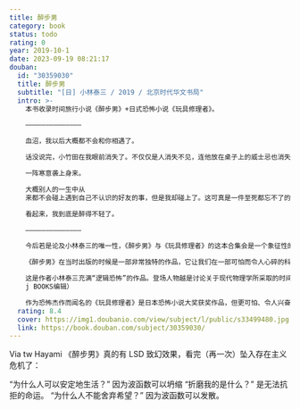 ```yaml
---
title: 醉步男
category: book
status: todo
rating: 0
year: 2019-10-1
date: 2023-09-19 08:21:17
douban:
  id: "30359030"
  title: 醉步男
  subtitle: "[日] 小林泰三 / 2019 / 北京时代华文书局"
  intro: >-
    本书收录时间旅行小说《醉步男》+日式恐怖小说《玩具修理者》。

    ——————————————

    血沼，我以后大概都不会和你相遇了。

    话没说完，小竹田在我眼前消失了。不仅仅是人消失不见，连他放在桌子上的威士忌也消失了。仿佛从头到尾都只有我一个人孤孤单单地坐在酒馆里。

    一阵寒意袭上身来。

    大概别人的一生中从
    来都不会碰上遇到自己不认识的好友的事，但是我却碰上了。这可真是一件至死都忘不了的事情。不过，这件事情真的发生过吗？那个名叫小竹田的男子——今天第一次见的老朋友，真的存在过吗？

    看起来，我到底是醉得不轻了。

    ——————————————

    今后若是论及小林泰三的唯一性，《醉步男》与《玩具修理者》的这本合集会是一个象征性的事件。至今我还能回想起读完《醉步男》时那种真切的眩晕感，在所有的意义上，《醉步男》都是打破定型的作品。——井上雅彦（日本小说家）

    《醉步男》在当时出版的时候是一部非常独特的作品，它让我们在一部可怕而令人心碎的科幻小说中阅读逻辑幻想。——大野万纪（日本科幻评论家、书评人、翻译家）

    这是作者小林泰三充满“逻辑恐怖”的作品。登场人物越是讨论关于现代物理学所采取的时间论和意识的问题，越会朝着噩梦般的、绝望的结论而坠落。当被问到“让梦想坠落的恐怖”时，这是我最先推荐的作品。——ミニキャッパー周平（JUMP
    j BOOKS编辑）

    作为恐怖杰作而闻名的《玩具修理者》是日本恐怖小说大奖获奖作品，但更可怕、令人兴奋的杰作是同时收录的《醉步男》。读完之后，你会想回到开头再读一遍。——纪伊国屋书店
  rating: 8.4
  cover: https://img1.doubanio.com/view/subject/l/public/s33499480.jpg
  link: https://book.douban.com/subject/30359030/
---
```


Via tw Hayami 《醉步男》真的有 LSD 致幻效果，看完（再一次）坠入存在主义危机了：

“为什么人可以安定地生活？”
因为波函数可以坍缩
“折磨我的是什么？”
是无法抗拒的命运。
“为什么人不能舍弃希望？”
因为波函数可以发散。
